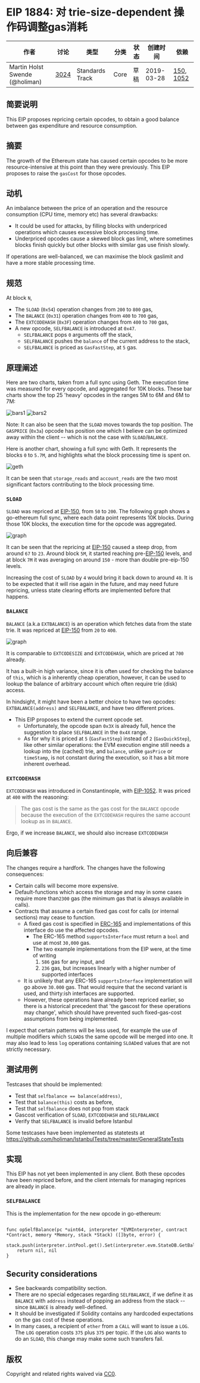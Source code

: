 # EIP 1884: 对 trie-size-dependent 操作码调整gas消耗


| 作者 | 讨论 |  类型 | 分类 | 状态 | 创建时间 | 依赖 |
| --- | --- | --- | --- | --- | --- | --- |
|Martin Holst Swende (@holiman)| [3024](https://ethereum-magicians.org/t/opcode-repricing/3024) | Standards Track | Core  | 草稿 | 2019-03-28 | [150](eip-150.md), [1052](eip-1052.md) |



## 简要说明

This EIP proposes repricing certain opcodes, to obtain a good balance between gas expenditure and resource consumption.

## 摘要

The growth of the Ethereum state has caused certain opcodes to be more resource-intensive at this point than
they were previously. This EIP proposes to raise the `gasCost` for those opcodes.

## 动机

An imbalance between the price of an operation and the resource consumption (CPU time, memory etc)
has several drawbacks:

- It could be used for attacks, by filling blocks with underpriced operations which causes excessive block processing time.
- Underpriced opcodes cause a skewed block gas limit, where sometimes blocks finish quickly but other blocks with similar gas use finish slowly.

If operations are well-balanced, we can maximise the block gaslimit and have a more stable processing time.

## 规范

At block `N`,

- The `SLOAD` (`0x54`) operation changes from `200` to `800` gas,
- The `BALANCE` (`0x31`) operation changes from `400` to `700` gas,
- The `EXTCODEHASH` (`0x3F`) operation changes from `400` to `700` gas,
- A new opcode, `SELFBALANCE` is introduced at `0x47`.
  - `SELFBALANCE` pops `0` arguments off the stack,
  - `SELFBALANCE` pushes the `balance` of the current address to the stack,
  - `SELFBALANCE` is priced as `GasFastStep`, at `5` gas.

## 原理阐述

Here are two charts, taken from a full sync using Geth. The execution time was measured for every opcode, and aggregated for 10K blocks. These bar charts show the top 25 'heavy' opcodes in the ranges 5M to 6M and 6M to 7M:

![bars1](../assets/eip-1884/run3.total-bars-5.png)
![bars2](../assets/eip-1884/run3.total-bars-6.png)

Note: It can also be seen that the `SLOAD` moves towards the top position. The `GASPRICE` (`0x3a`) opcode has position one which I believe can be optimized away within the client -- which is not the case with `SLOAD`/`BALANCE`.

Here is another chart, showing a full sync with Geth. It represents the blocks `0` to `5.7M`, and highlights what the block processing time is spent on.

![geth](../assets/eip-1884/geth_processing.png)

It can be seen that `storage_reads` and `account_reads` are the two most significant factors contributing to the block processing time.

### `SLOAD`

`SLOAD` was repriced at [EIP-150][eip-150], from `50` to `200`.
The following graph shows a go-ethereum full sync, where each data point represents
 10K blocks. During those 10K blocks, the execution time for the opcode was aggregated.

![graph](../assets/eip-1884/SLOAD-run3.png)

It can be seen that the repricing at [EIP-150][eip-150] caused a steep drop, from around `67` to `23`.
Around block `5M`, it started reaching pre-[EIP-150][eip-150] levels, and at block `7M`
it was averaging on around `150` - more than double pre-eip-150 levels.

Increasing the cost of `SLOAD` by `4` would bring it back down to around `40`.
It is to be expected that it will rise again in the future, and may need future repricing, unless
state clearing efforts are implemented before that happens.

### `BALANCE`

`BALANCE` (a.k.a `EXTBALANCE`) is an operation which fetches data from the state trie. It was repriced at [EIP-150][eip-150] from `20` to `400`.

![graph](../assets/eip-1884/BALANCE-run3.png)

It is comparable to `EXTCODESIZE` and `EXTCODEHASH`, which are priced at `700` already.

It has a built-in high variance, since it is often used for checking the balance of `this`,
which is a inherently cheap operation, however, it can be used to lookup the balance of arbitrary account which often require trie (disk) access.

In hindsight, it might have been a better choice to have two
opcodes: `EXTBALANCE(address)` and `SELFBALANCE`, and have two different prices.

* This EIP proposes to extend the current opcode set.
  * Unfortunately, the opcode span `0x3X` is already full, hence the suggestion to place `SELFBALANCE` in the `0x4X` range.
  * As for why it is priced at `5` (`GasFastStep`) instead of `2` (`GasQuickStep`), like other similar operations: the EVM execution engine still needs a lookup into the (cached) trie, and `balance`, unlike `gasPrice` or `timeStamp`, is not constant during the execution, so it has a bit more inherent overhead.


### `EXTCODEHASH`

`EXTCODEHASH` was introduced in Constantinople, with [EIP-1052](https://eips.ethereum.org/EIPS/eip-1052). It was priced at `400` with the reasoning:

> The gas cost is the same as the gas cost for the `BALANCE` opcode because the execution of the `EXTCODEHASH` requires the same account lookup as in `BALANCE`.

Ergo, if we increase `BALANCE`, we should also increase `EXTCODEHASH`


## 向后兼容

The changes require a hardfork. The changes have the following consequences:

- Certain calls will become more expensive.
- Default-functions which access the storage and may in some cases require more than`2300` gas (the minimum gas that is always available in calls).
- Contracts that assume a certain fixed gas cost for calls (or internal sections) may cease to function.
  - A fixed gas cost is specified in [ERC-165](eip-165.md) and implementations of this interface do use the affected opcodes.
    - The ERC-165 method `supportsInterface` must return a `bool` and use at most `30,000` gas.
    - The two example implementations from the EIP were, at the time of writing
      1. `586` gas for any input, and
      2. `236` gas, but increases linearly with a higher number of supported interfaces
  - It is unlikely that any ERC-165 `supportsInterface` implementation will go above `30.000` gas. That would require that the second variant is used, and thirty:ish interfaces are supported.
  - However, these operations have already been repriced earlier, so there is a historical precedent that 'the gascost for these operations may change', which should have prevented such fixed-gas-cost assumptions from being implemented.

I expect that certain patterns will be less used, for example the use of multiple modifiers which `SLOAD`s the same opcode will be merged into one. It may also lead to less `log` operations containing `SLOAD`ed values that are not strictly necessary.

## 测试用例

Testcases that should be implemented:
- Test that `selfbalance == balance(address)`,
- Test that `balance(this)` costs as before,
- Test that `selfbalance` does not pop from stack
- Gascost verification of `SLOAD`, `EXTCODEHASH` and `SELFBALANCE`
- Verify that `SELFBALANCE` is invalid before Istanbul

Some testcases have been implemented as statetests at https://github.com/holiman/IstanbulTests/tree/master/GeneralStateTests

## 实现

This EIP has not yet been implemented in any client.
Both these opcodes have been repriced before, and the client internals for managing reprices are already in place.

### `SELFBALANCE`

This is the implementation for the new opcode in go-ethereum:

```golang

func opSelfBalance(pc *uint64, interpreter *EVMInterpreter, contract *Contract, memory *Memory, stack *Stack) ([]byte, error) {
	stack.push(interpreter.intPool.get().Set(interpreter.evm.StateDB.GetBalance(contract.Address())
	return nil, nil
}

```

## Security considerations

- See backwards compatibility section.
- There are no special edgecases regarding `SELFBALANCE`, if we define it as `BALANCE` with `address` instead of popping an address from the stack -- since `BALANCE` is already well-defined.
- It should be investigated if Solidity contains any hardcoded expectations on the gas cost of these operations.
- In many cases, a recipient of `ether` from a `CALL` will want to issue a `LOG`. The `LOG` operation costs `375` plus `375` per topic. If the `LOG` also wants to do an `SLOAD`, this change may make some such transfers fail.

## 版权
Copyright and related rights waived via [CC0](https://creativecommons.org/publicdomain/zero/1.0/).

[eip-150]: eip-150.html
